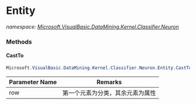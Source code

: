 ﻿# Entity
_namespace: [Microsoft.VisualBasic.DataMining.Kernel.Classifier.Neuron](./index.md)_





### Methods

#### CastTo
```csharp
Microsoft.VisualBasic.DataMining.Kernel.Classifier.Neuron.Entity.CastTo(Microsoft.VisualBasic.Data.csv.IO.RowObject)
```


|Parameter Name|Remarks|
|--------------|-------|
|row|第一个元素为分类，其余元素为属性|



